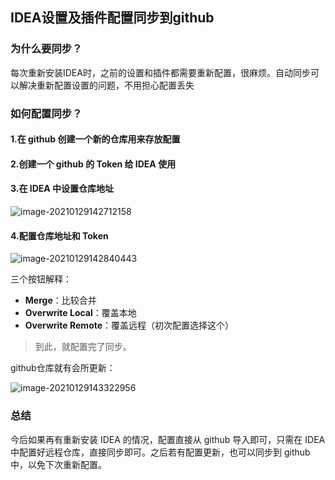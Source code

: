 ## IDEA设置及插件配置同步到github

### 为什么要同步？

每次重新安装IDEA时，之前的设置和插件都需要重新配置，很麻烦。自动同步可以解决重新配置设置的问题，不用担心配置丢失

### 如何配置同步？

#### 1.在 github 创建一个新的仓库用来存放配置

#### 2.创建一个 github 的 Token 给 IDEA 使用

#### 3.在 IDEA 中设置仓库地址

![image-20210129142712158](https://gitee.com/nfLJ/Pic/raw/master/blog/20210129142720.png)

#### 4.配置仓库地址和 Token

![image-20210129142840443](https://gitee.com/nfLJ/Pic/raw/master/blog/20210129142842.png)

三个按钮解释：

- **Merge**：比较合并
- **Overwrite Local**：覆盖本地
- **Overwrite Remote**：覆盖远程（初次配置选择这个）

> 到此，就配置完了同步。

github仓库就有会所更新：

![image-20210129143322956](https://gitee.com/nfLJ/Pic/raw/master/blog/20210129143324.png)

### 总结

今后如果再有重新安装 IDEA 的情况，配置直接从 github 导入即可，只需在 IDEA 中配置好远程仓库，直接同步即可。之后若有配置更新，也可以同步到 github 中，以免下次重新配置。

